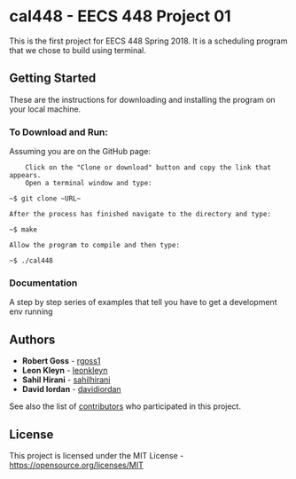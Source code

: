 # cal448 - EECS 448 Project 01

This is the first project for EECS 448 Spring 2018. It is a scheduling program that we chose to build using terminal.

## Getting Started

These are the instructions for downloading and installing the program on your local machine.

### To Download and Run:

Assuming you are on the GitHub page:
```
	Click on the "Clone or download" button and copy the link that appears.
	Open a terminal window and type:
```
```
~$ git clone ~URL~
```
	After the process has finished navigate to the directory and type:
```
~$ make
```
	Allow the program to compile and then type:
```
~$ ./cal448
```

### Documentation

A step by step series of examples that tell you have to get a development env running

## Authors

* **Robert Goss** - [rgoss1](https://github.com/rgoss1)
* **Leon Kleyn** - [leonkleyn](https://github.com/leonkleyn)
* **Sahil Hirani** - [sahilhirani](https://github.com/sahilhirani)
* **David Iordan** - [davidiordan](https://github.com/davidiordan)

See also the list of [contributors](https://github.com/sahilhirani/EECS_448/contributors) who participated in this project.

## License

This project is licensed under the MIT License - https://opensource.org/licenses/MIT

